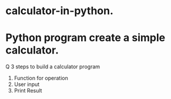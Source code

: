 # calculator-in-python.
# Python program create a simple calculator.
Q  3 steps to build a calculator program
 1. Function for operation
 2. User input    
 3. Print Result
